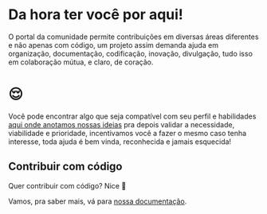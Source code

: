 # Da hora ter você por aqui!

O portal da comunidade permite contribuições em diversas áreas diferentes e não apenas com código, um projeto assim demanda ajuda em organização, documentação, codificação, inovação, divulgação, tudo isso em colaboração mútua, e claro, de coração.

# 😌 

Você pode encontrar algo que seja compatível com seu perfil e habilidades [aqui onde anotamos nossas ideias](https://github.com/orgs/DeveloperParana/projects/14) pra depois validar a necessidade, viabilidade e prioridade, incentivamos você a fazer o mesmo caso tenha interesse, toda ajuda é bem vinda, reconhecida e jamais esquecida!


## Contribuir com código

Quer contribuir com código? Nice 🤘

Vamos, pra saber mais, vá para [nossa documentação](docs/).
